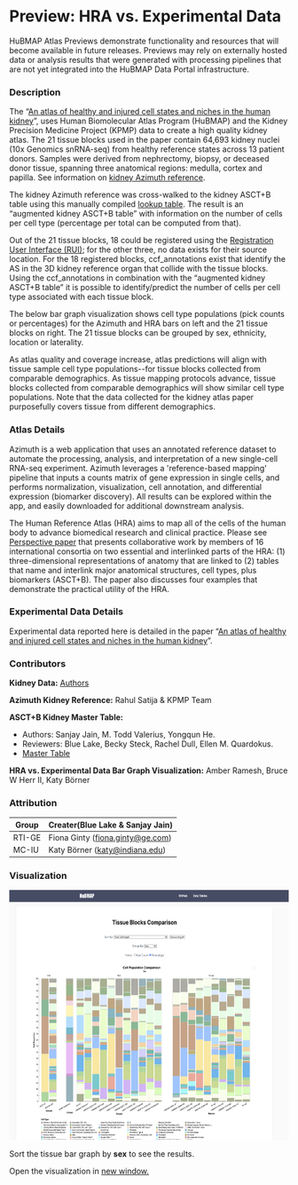 #  Preview: HRA vs. Experimental Data

HuBMAP Atlas Previews demonstrate functionality and resources that will become available in future releases. Previews may rely on externally hosted data or analysis results that were generated with processing pipelines that are not yet integrated into the HuBMAP Data Portal infrastructure.


### Description

The “[An atlas of healthy and injured cell states and niches in the human kidney](https://www.biorxiv.org/content/10.1101/2021.07.28.454201v1)”, uses Human Biomolecular Atlas Program (HuBMAP) and the Kidney Precision Medicine Project (KPMP) data to create a high quality kidney atlas. The 21 tissue blocks used in the paper contain 64,693 kidney nuclei (10x Genomics snRNA-seq) from healthy reference states across 13 patient donors. Samples were derived from nephrectomy, biopsy, or deceased donor tissue, spanning three anatomical regions: medulla, cortex and papilla. See information on [kidney Azimuth reference](https://azimuth.hubmapconsortium.org/references/#Human%20-%20Kidney). 

The kidney Azimuth reference was cross-walked to the kidney ASCT+B table using this manually compiled [lookup table](https://github.com/hubmapconsortium/azimuth-annotate/blob/main/data/kidney.json). The result is an “augmented kidney ASCT+B table” with information on the number of cells per cell type (percentage per total can be computed from that).  

Out of the 21 tissue blocks, 18 could be registered using the [Registration User Interface (RUI)](https://hubmapconsortium.github.io/ccf-ui/rui); for the other three, no data exists for their source location. For the 18 registered blocks, ccf_annotations exist that identify the AS in the 3D kidney reference organ that collide with the tissue blocks. Using the ccf_annotations in combination with the “augmented kidney ASCT+B table” it is possible to identify/predict the number of cells per cell type associated with each tissue block.   

The below bar graph visualization shows cell type populations (pick counts or percentages) for the Azimuth and HRA bars on left and the 21 tissue blocks on right. The 21 tissue blocks can be grouped by sex, ethnicity, location or laterality.    

As atlas quality and coverage increase, atlas predictions will align with tissue sample cell type populations--for tissue blocks collected from comparable demographics. As tissue mapping protocols advance, tissue blocks collected from comparable demographics will show similar cell type populations. Note that the data collected for the kidney atlas paper purposefully covers tissue from different demographics. 

### Atlas Details

Azimuth is a web application that uses an annotated reference dataset to automate the processing, analysis, and interpretation of a new single-cell RNA-seq experiment. Azimuth leverages a 'reference-based mapping' pipeline that inputs a counts matrix of gene expression in single cells, and performs normalization, visualization, cell annotation, and differential expression (biomarker discovery). All results can be explored within the app, and easily downloaded for additional downstream analysis.  

The Human Reference Atlas (HRA) aims to map all of the cells of the human body to advance biomedical research and clinical practice. Please see [Perspective paper](https://www.nature.com/articles/s41556-021-00788-6) that presents collaborative work by members of 16 international consortia on two essential and interlinked parts of the HRA: (1) three-dimensional representations of anatomy that are linked to (2) tables that name and interlink major anatomical structures, cell types, plus biomarkers (ASCT+B). The paper also discusses four examples that demonstrate the practical utility of the HRA.   

### Experimental Data Details

Experimental data reported here is detailed in the paper “[An atlas of healthy and injured cell states and niches in the human kidney](https://www.biorxiv.org/content/10.1101/2021.07.28.454201v1)”. 

### Contributors

**Kidney Data:** [Authors](https://www.biorxiv.org/content/10.1101/2021.07.28.454201v1)

**Azimuth Kidney Reference:** Rahul Satija & KPMP Team 

**ASCT+B Kidney Master Table:** 
* Authors: Sanjay Jain, M. Todd Valerius, Yongqun He. 
* Reviewers: Blue Lake, Becky Steck, Rachel Dull, Ellen M. Quardokus. 
* [Master Table](https://hubmapconsortium.github.io/ccf-releases/v1.1/docs/asct-b/kidney.html)

**HRA vs. Experimental Data Bar Graph Visualization:** Amber Ramesh, Bruce W Herr II, Katy Börner


### Attribution

| Group  | Creater(Blue Lake & Sanjay Jain) |
|--------|----------------------------------|
| RTI-GE | Fiona Ginty (fiona.ginty@ge.com) |
| MC-IU  | Katy Börner (katy@indiana.edu)   |


### Visualization

<div class="video-container">
    <a target="_blank" href="https://hubmapconsortium.github.io/tissue-bar-graphs/preview" >
        <img src="../img/pilot3.png" height="450">
            </img>
    </a>
    
</div>

Sort the tissue bar graph by **sex** to see the results.

Open the visualization in <a target="_blank" href="https://hubmapconsortium.github.io/tissue-bar-graphs/preview" >new window.</a>

